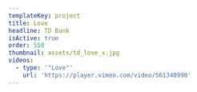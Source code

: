 ```yaml
---
templateKey: project
title: Love
headline: TD Bank
isActive: true
order: 550
thumbnail: assets/td_love_x.jpg
videos:
  - type: '"Love"'
    url: 'https://player.vimeo.com/video/561340990'
---
```

